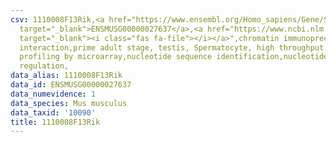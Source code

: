 ```yaml
---
csv: 1110008F13Rik,<a href="https://www.ensembl.org/Homo_sapiens/Gene/Summary?db=core;g=ENSMUSG00000027637"
  target="_blank">ENSMUSG00000027637</a>,<a href="https://www.ncbi.nlm.nih.gov/pubmed/23834426"
  target="_blank"><i class="fas fa-file"></i></a>",chromatin immunoprecipitation assay,direct
  interaction,prime adult stage, testis, Spermatocyte, high throughput transcription
  profiling by microarray,nucleotide sequence identification,nucleotide sequence identification,transcriptional
  regulation,
data_alias: 1110008F13Rik
data_id: ENSMUSG00000027637
data_numevidence: 1
data_species: Mus musculus
data_taxid: '10090'
title: 1110008F13Rik
---
```

